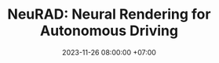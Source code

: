 ---
layout: redirect
title: "NeuRAD: Neural Rendering for Autonomous Driving"
date: 2023-11-26 08:00:00 +07:00
venue: preprint @ arXiv
selected: 2
authors:
  - adam t:
    name: Adam Tonderski
    org: Zenseact, Lund University
    scholar: 2R5ZLp0AAAAJ
  - carl:
    name: Carl Lindström
    org: Zenseact, Chalmers University of Technology
    scholar: ufjSqs0AAAAJ
  - georg:
    name: Georg Hess
    org: Zenseact, Chalmers University of Technology
    scholar: ZvUoV2EAAAAJ
  - william:
    name: William Ljungbergh
    org: Zenseact, Linköping University
    scholar: RXEPFo0AAAAJ
  - lennart:
    name: Lennart Svensson
    org: Chalmers University of Technology
    scholar: AMM9vE4AAAAJ
  - christoffer:
    name: Christoffer Petersson
    org: Zenseact, Chalmers University of Technolgy
    scholar: SeRMUJwAAAAJs
arxiv: https://arxiv.org/abs/2202.07909
code: https://github.com/georghess/NeuRAD
thumbnail: /assets/img/publications/neurad-thumbnail.gif
redirect_to: "https://research.zenseact.com/publications/neurad"
---